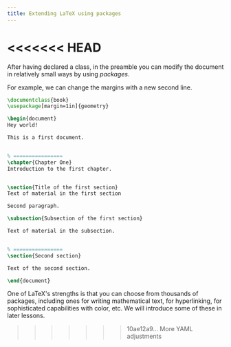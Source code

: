 ```yaml
---
title: Extending LaTeX using packages
---
```

<<<<<<< HEAD
=======

After having declared a class, in the preamble
you can modify the document in relatively small ways by using
*packages*.

For example, we can change the margins with a new second line.

```latex
\documentclass{book}
\usepackage[margin=1in]{geometry}

\begin{document}
Hey world!

This is a first document.


% ================
\chapter{Chapter One}
Introduction to the first chapter.


\section{Title of the first section}
Text of material in the first section

Second paragraph.

\subsection{Subsection of the first section}

Text of material in the subsection.


% ================
\section{Second section}

Text of the second section.

\end{document}
```

One of LaTeX's strengths is that you can choose from
thousands of packages, including ones for writing
mathematical text, for hyperlinking, for sophisticated capabilities
with color, etc.
We will introduce some of these in later lessons.
>>>>>>> 10ae12a9... More YAML adjustments

